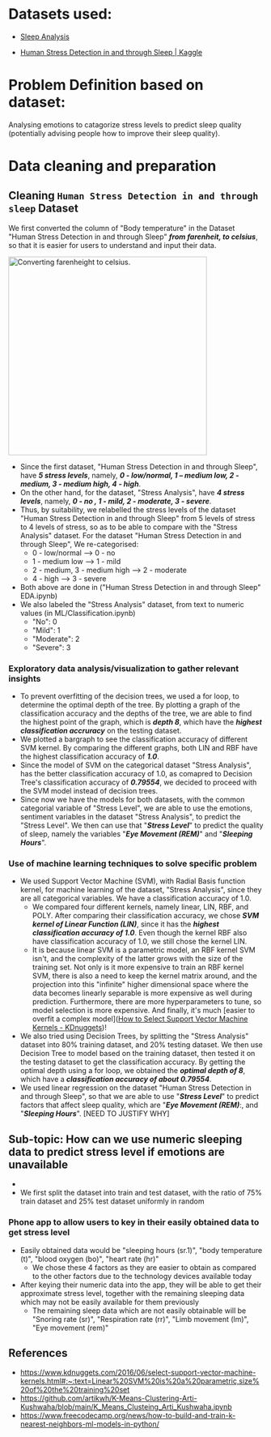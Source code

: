 # Datasets used:

- [Sleep Analysis](https://data.world/dataorg1/stress-analysis)

- [Human Stress Detection in and through Sleep | Kaggle](https://www.kaggle.com/laavanya/human-stress-detection-in-and-through-sleep?select=SaYoPillow.csv)

# Problem Definition based on dataset:

Analysing emotions to catagorize stress levels to predict sleep quality (potentially advising people how to improve their sleep quality).

# Data cleaning and preparation

## Cleaning `Human Stress Detection in and through sleep` Dataset

We first converted the column of "Body temperature" in the Dataset "Human Stress Detection in and through Sleep" ***from farenheit, to celsius***, so that it is easier for users to understand and input their data.

<img title="" src="https://i.imgur.com/xkq3Npp.png" alt="Converting farenheight to celsius." data-align="center" width="392">

- Since the first dataset, "Human Stress Detection in and through Sleep", have ***5 stress levels***, namely, ***0 - low/normal, 1 – medium low, 2 - medium, 3 - medium high, 4 - high***.  
- On the other hand, for the dataset, "Stress Analysis", have ***4 stress levels***, namely, ***0 - no , 1 - mild, 2 - moderate, 3 - severe***.  
- Thus, by suitability, we relabelled the stress levels of the dataset "Human Stress Detection in and through Sleep" from 5 levels of stress to 4 levels of stress, so as to be able to compare with the "Stress Analysis" dataset. For the dataset "Human Stress Detection in and through Sleep", We re-categorised:  
  - 0 - low/normal --> 0 - no  
  - 1 - medium low --> 1 - mild  
  - 2 - medium, 3 - medium high --> 2 - moderate  
  - 4 - high --> 3 - severe  
- Both above are done in ("Human Stress Detection in and through Sleep" EDA.ipynb)
- We also labeled the "Stress Analysis" dataset, from text to numeric values (in ML/Classification.ipynb)  
  - "No": 0
  - "Mild": 1
  - "Moderate": 2
  - "Severe": 3  

### Exploratory data analysis/visualization to gather relevant insights

- To prevent overfitting of the decision trees, we used a for loop, to determine the optimal depth of the tree. By plotting a graph of the classification accuracy and the depths of the tree, we are able to find the highest point of the graph, which is ***depth 8***, which have the ***highest classification accruracy*** on the testing dataset.  
- We plotted a bargraph to see the classification accuracy of different SVM kernel. By comparing the different graphs, both LIN and RBF have the highest classification accuracy of ***1.0***.  
- Since the model of SVM on the categorical dataset "Stress Analysis", has the better classification accuracy of 1.0, as comapred to Decision Tree's classification accuracy of ***0.79554***, we decided to proceed with the SVM model instead of decision trees.  
- Since now we have the models for both datasets, with the common categorial variable of "Stress Level", we are able to use the emotions, sentiment variables in the dataset "Stress Analysis", to predict the "Stress Level". We then can use that "***Stress Level***" to predict the quality of sleep, namely the variables "***Eye Movement (REM)***" and "***Sleeping Hours***".

### Use of machine learning techniques to solve specific problem

- We used Support Vector Machine (SVM), with Radial Basis function kernel, for machine learning of the dataset, "Stress Analysis", since they are all categorical variables. We have a classification accuracy of 1.0.  
  - We compared four different kernels, namely linear, LIN, RBF, and POLY. After comparing their classification accuracy, we chose ***SVM kernel of Linear Function (LIN)***, since it has the ***highest classification accuracy of 1.0***. Even though the kernel RBF also have classification accuracy of 1.0, we still chose the kernel LIN.  
  - It is because linear SVM is a parametric model, an RBF kernel SVM isn't, and the complexity of the latter grows with the size of the training set. Not only is it more expensive to train an RBF kernel SVM, there is also a need to keep the kernel matrix around, and the projection into this "infinite" higher dimensional space where the data becomes linearly separable is more expensive as well during prediction. Furthermore, there are more hyperparameters to tune, so model selection is more expensive. And finally, it's much [easier to overfit a complex model]([How to Select Support Vector Machine Kernels - KDnuggets](https://www.kdnuggets.com/2016/06/select-support-vector-machine-kernels.html#:~:text=Linear%20SVM%20is%20a%20parametric,size%20of%20the%20training%20set))! 
- We also tried using Decision Trees, by splitting the "Stress Analysis" dataset into 80% training dataset, and 20% testing dataset. We then use Decision Tree to model based on the training dataset, then tested it on the testing dataset to get the classification accuracy.  By getting the optimal depth using a for loop, we obtained the ***optimal depth of 8***, which have a ***classification accuracy of about 0.79554***.  
- We used linear regression on the dataset "Human Stress Detection in and through Sleep", so that we are able to use "***Stress Level***" to predict factors that affect sleep quality, which are "***Eye Movement (REM)***:, and "***Sleeping Hours***". [NEED TO JUSTIFY WHY]  

## Sub-topic: How can we use numeric sleeping data to predict stress level if emotions are unavailable
- 
- We first split the dataset into train and test dataset, with the ratio of 75% train dataset and 25% test dataset uniformly in random

### Phone app to allow users to key in their easily obtained data to get stress level
- Easily obtained data would be "sleeping hours (sr.1)", "body temperature (t)", "blood oxygen (bo)", "heart rate (hr)"
    - We chose these 4 factors as they are easier to obtain as compared to the other factors due to the technology devices available today
- After keying their numeric data into the app, they will be able to get their approximate stress level, together with the remaining sleeping data which may not be easily available for them previously   
    - The remaining sleep data which are not easily obtainable will be "Snoring rate (sr)", "Respiration rate (rr)", "Limb movement (lm)", "Eye movement (rem)"  

## References  
- https://www.kdnuggets.com/2016/06/select-support-vector-machine-kernels.html#:~:text=Linear%20SVM%20is%20a%20parametric,size%20of%20the%20training%20set
- https://github.com/artikwh/K-Means-Clustering-Arti-Kushwaha/blob/main/K_Means_Clusteing_Arti_Kushwaha.ipynb  
- https://www.freecodecamp.org/news/how-to-build-and-train-k-nearest-neighbors-ml-models-in-python/  